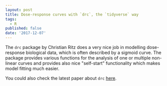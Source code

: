 ```yaml
---
layout: post
title: Dose-response curves with `drc`, the `tidyverse` way
tags:
  - R
published: false
date: '2017-12-07'
---
```

The `drc` package by Christian Ritz does a very nice job in modelling dose-response biological data, which is often described by a sigmoid curve. 
The package provides various functions for the analysis of one or multiple non-linear curves and provides also
nice "self-start" functionality which makes model fitting much easier. 




You could also check the latest paper about `drc` [here](http://journals.plos.org/plosone/article?id=10.1371/journal.pone.0146021).

